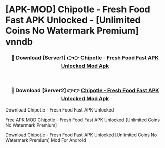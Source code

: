 # [APK-MOD] Chipotle - Fresh Food Fast APK Unlocked - [Unlimited Coins No Watermark Premium] vnndb



<div align="center">
<h3>🔴 Download [Server1] 👉👉 <a href="https://momento.my/?title=Chipotle_-_Fresh_Food_Fast_APK_Unlocked">Chipotle - Fresh Food Fast APK Unlocked Mod Apk</a></h3><br>

<h3>🔴 Download [Server2] 👉👉 <a href="https://momento.my/?title=Chipotle_-_Fresh_Food_Fast_APK_Unlocked">Chipotle - Fresh Food Fast APK Unlocked Mod Apk</a></h3>
</div>



Download Chipotle - Fresh Food Fast APK Unlocked 

Free APK MOD Chipotle - Fresh Food Fast APK Unlocked [Unlimited Coins No Watermark Premium]

Download Chipotle - Fresh Food Fast APK Unlocked [Unlimited Coins No Watermark Premium] Mod For Android

